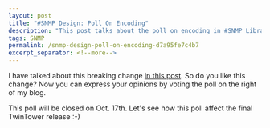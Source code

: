 ```yaml
---
layout: post
title: "#SNMP Design: Poll On Encoding"
description: "This post talks about the poll on encoding in #SNMP Library."
tags: SNMP
permalink: /snmp-design-poll-on-encoding-d7a95fe7c4b7
excerpt_separator: <!--more-->
---
```

I have talked about this breaking change [in this post](/snmp-design-breaking-changes-coming-part-iii). So do you like this change? Now you can express your opinions by voting the poll on the right of my blog.

This poll will be closed on Oct. 17th. Let's see how this poll affect the final TwinTower release :-)
<!--more-->